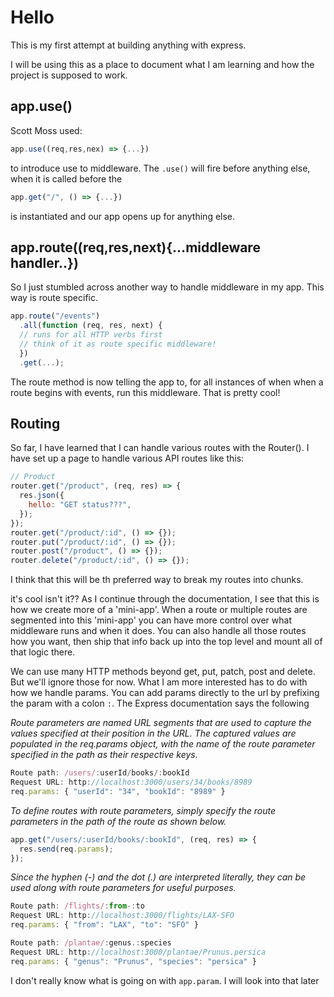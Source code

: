 # Hello

This is my first attempt at building anything with express.

I will be using this as a place to document what I am learning and how the project is supposed to work.

## app.use()

Scott Moss used:

```js
app.use((req,res,nex) => {...})
```

to introduce use to middleware. The `.use()` will fire before anything else, when it is called before the

```js
app.get("/", () => {...})
```

is instantiated and our app opens up for anything else.

## app.route((req,res,next){...middleware handler..})

So I just stumbled across another way to handle middleware in my app. This way is route specific.

```js
app.route("/events")
  .all(function (req, res, next) {
  // runs for all HTTP verbs first
  // think of it as route specific middleware!
  })
  .get(...);
```

The route method is now telling the app to, for all instances of when when a route begins with events, run this middleware. That is pretty cool!

## Routing

So far, I have learned that I can handle various routes with the Router(). I have set up a page to handle various API routes like this:

```js
// Product
router.get("/product", (req, res) => {
  res.json({
    hello: "GET status???",
  });
});
router.get("/product/:id", () => {});
router.put("/product/:id", () => {});
router.post("/product", () => {});
router.delete("/product/:id", () => {});
```

I think that this will be th preferred way to break my routes into chunks.

it's cool isn't it?? As I continue through the documentation, I see that this is how we create more of a 'mini-app'. When a route or multiple routes are segmented into this 'mini-app' you can have more control over what middleware runs and when it does. You can also handle all those routes how you want, then ship that info back up into the top level and mount all of that logic there.

We can use many HTTP methods beyond get, put, patch, post and delete. But we'll ignore those for now. What I am more interested has to do with how we handle params. You can add params directly to the url by prefixing the param with a colon `:`. The Express documentation says the following

_Route parameters are named URL segments that are used to capture the values specified at their position in the URL. The captured values are populated in the req.params object, with the name of the route parameter specified in the path as their respective keys._

```js
Route path: /users/:userId/books/:bookId
Request URL: http://localhost:3000/users/34/books/8989
req.params: { "userId": "34", "bookId": "8989" }
```

_To define routes with route parameters, simply specify the route parameters in the path of the route as shown below._

```js
app.get("/users/:userId/books/:bookId", (req, res) => {
  res.send(req.params);
});
```

_Since the hyphen (-) and the dot (.) are interpreted literally, they can be used along with route parameters for useful purposes._

```js
Route path: /flights/:from-:to
Request URL: http://localhost:3000/flights/LAX-SFO
req.params: { "from": "LAX", "to": "SFO" }

Route path: /plantae/:genus.:species
Request URL: http://localhost:3000/plantae/Prunus.persica
req.params: { "genus": "Prunus", "species": "persica" }
```

I don't really know what is going on with `app.param`. I will look into that later
